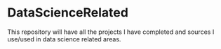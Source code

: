 # DataScienceRelated
This repository will have all the projects I have completed and sources I use/used in data science related areas.
